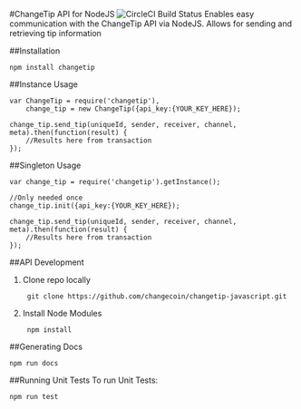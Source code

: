 #ChangeTip API for NodeJS ![CircleCI Build Status](https://circleci.com/gh/changecoin/changetip-javascript.svg?style=shield&circle-token=:circle-token)
Enables easy communication with the ChangeTip API via NodeJS. Allows for sending and retrieving tip information

##Installation
    
    npm install changetip

##Instance Usage

    var ChangeTip = require('changetip'),
    	change_tip = new ChangeTip({api_key:{YOUR_KEY_HERE});
    	
    change_tip.send_tip(uniqueId, sender, receiver, channel, meta).then(function(result) {
    	//Results here from transaction
    });

##Singleton Usage

    var change_tip = require('changetip').getInstance();

    //Only needed once
    change_tip.init({api_key:{YOUR_KEY_HERE});
    
    change_tip.send_tip(uniqueId, sender, receiver, channel, meta).then(function(result) {
    	//Results here from transaction
    });

##API Development 

1. Clone repo locally

		git clone https://github.com/changecoin/changetip-javascript.git

2. Install Node Modules

		npm install

##Generating Docs
	
	npm run docs

##Running Unit Tests
To run Unit Tests:

    npm run test
